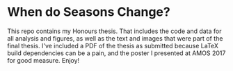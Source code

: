 # When do Seasons Change?

This repo contains my Honours thesis.  That includes the code and data for
all analysis and figures, as well as the text and images that were part of
the final thesis.  I've included a PDF of the thesis as submitted because
LaTeX build dependencies can be a pain, and the poster I presented at AMOS
2017 for good measure.  Enjoy!

